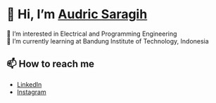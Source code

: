 # 👋 Hi, I’m [Audric Saragih](https://github.com/audricsaragih)

👀 I’m interested in Electrical and Programming Engineering  <br />
🌱 I’m currently learning at Bandung Institute of Technology, Indonesia

[//]: <> (- 💞️ I’m looking to collaborate on ...)
## 📫 How to reach me
* [LinkedIn](https://www.linkedin.com/in/audric-kristo-katratama-saragih-1b6a3a150)
* [Instagram](https://www.instagram.com/sembedeho16)

<!---
audricsaragih/audricsaragih is a ✨ special ✨ repository because its `README.md` (this file) appears on your GitHub profile.
You can click the Preview link to take a look at your changes.
--->
